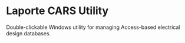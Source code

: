 # Laporte CARS Utility

Double-clickable Windows utility for managing Access-based electrical design databases.
